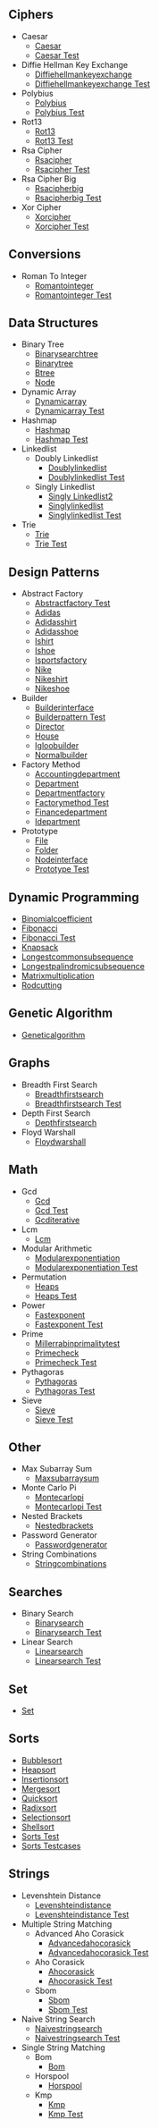 
## Ciphers
  * Caesar
    * [Caesar](https://github.com/TheAlgorithms/Go/blob/master/ciphers/caesar/caesar.go)
    * [Caesar Test](https://github.com/TheAlgorithms/Go/blob/master/ciphers/caesar/caesar_test.go)
  * Diffie Hellman Key Exchange
    * [Diffiehellmankeyexchange](https://github.com/TheAlgorithms/Go/blob/master/ciphers/diffie_hellman_key_exchange/diffiehellmankeyexchange.go)
    * [Diffiehellmankeyexchange Test](https://github.com/TheAlgorithms/Go/blob/master/ciphers/diffie_hellman_key_exchange/diffiehellmankeyexchange_test.go)
  * Polybius
    * [Polybius](https://github.com/TheAlgorithms/Go/blob/master/ciphers/polybius/polybius.go)
    * [Polybius Test](https://github.com/TheAlgorithms/Go/blob/master/ciphers/polybius/polybius_test.go)
  * Rot13
    * [Rot13](https://github.com/TheAlgorithms/Go/blob/master/ciphers/rot13/rot13.go)
    * [Rot13 Test](https://github.com/TheAlgorithms/Go/blob/master/ciphers/rot13/rot13_test.go)
  * Rsa Cipher
    * [Rsacipher](https://github.com/TheAlgorithms/Go/blob/master/ciphers/rsa_cipher/rsacipher.go)
    * [Rsacipher Test](https://github.com/TheAlgorithms/Go/blob/master/ciphers/rsa_cipher/rsacipher_test.go)
  * Rsa Cipher Big
    * [Rsacipherbig](https://github.com/TheAlgorithms/Go/blob/master/ciphers/rsa_cipher_big/rsacipherbig.go)
    * [Rsacipherbig Test](https://github.com/TheAlgorithms/Go/blob/master/ciphers/rsa_cipher_big/rsacipherbig_test.go)
  * Xor Cipher
    * [Xorcipher](https://github.com/TheAlgorithms/Go/blob/master/ciphers/xor_cipher/xorcipher.go)
    * [Xorcipher Test](https://github.com/TheAlgorithms/Go/blob/master/ciphers/xor_cipher/xorcipher_test.go)

## Conversions
  * Roman To Integer
    * [Romantointeger](https://github.com/TheAlgorithms/Go/blob/master/conversions/roman_to_integer/romantointeger.go)
    * [Romantointeger Test](https://github.com/TheAlgorithms/Go/blob/master/conversions/roman_to_integer/romantointeger_test.go)

## Data Structures
  * Binary Tree
    * [Binarysearchtree](https://github.com/TheAlgorithms/Go/blob/master/data_structures/binary_tree/binarysearchtree.go)
    * [Binarytree](https://github.com/TheAlgorithms/Go/blob/master/data_structures/binary_tree/binarytree.go)
    * [Btree](https://github.com/TheAlgorithms/Go/blob/master/data_structures/binary_tree/btree.go)
    * [Node](https://github.com/TheAlgorithms/Go/blob/master/data_structures/binary_tree/node.go)
  * Dynamic Array
    * [Dynamicarray](https://github.com/TheAlgorithms/Go/blob/master/data_structures/dynamic_array/dynamicarray.go)
    * [Dynamicarray Test](https://github.com/TheAlgorithms/Go/blob/master/data_structures/dynamic_array/dynamicarray_test.go)
  * Hashmap
    * [Hashmap](https://github.com/TheAlgorithms/Go/blob/master/data_structures/hashmap/hashmap.go)
    * [Hashmap Test](https://github.com/TheAlgorithms/Go/blob/master/data_structures/hashmap/hashmap_test.go)
  * Linkedlist
    * Doubly Linkedlist
      * [Doublylinkedlist](https://github.com/TheAlgorithms/Go/blob/master/data_structures/linkedlist/doubly_linkedlist/doublylinkedlist.go)
      * [Doublylinkedlist Test](https://github.com/TheAlgorithms/Go/blob/master/data_structures/linkedlist/doubly_linkedlist/doublylinkedlist_test.go)
    * Singly Linkedlist
      * [Singly Linkedlist2](https://github.com/TheAlgorithms/Go/blob/master/data_structures/linkedlist/singly_linkedlist/singly_linkedlist2.go)
      * [Singlylinkedlist](https://github.com/TheAlgorithms/Go/blob/master/data_structures/linkedlist/singly_linkedlist/singlylinkedlist.go)
      * [Singlylinkedlist Test](https://github.com/TheAlgorithms/Go/blob/master/data_structures/linkedlist/singly_linkedlist/singlylinkedlist_test.go)
  * Trie
    * [Trie](https://github.com/TheAlgorithms/Go/blob/master/data_structures/trie/trie.go)
    * [Trie Test](https://github.com/TheAlgorithms/Go/blob/master/data_structures/trie/trie_test.go)

## Design Patterns
  * Abstract Factory
    * [Abstractfactory Test](https://github.com/TheAlgorithms/Go/blob/master/design_patterns/abstract_factory/abstractfactory_test.go)
    * [Adidas](https://github.com/TheAlgorithms/Go/blob/master/design_patterns/abstract_factory/adidas.go)
    * [Adidasshirt](https://github.com/TheAlgorithms/Go/blob/master/design_patterns/abstract_factory/adidasshirt.go)
    * [Adidasshoe](https://github.com/TheAlgorithms/Go/blob/master/design_patterns/abstract_factory/adidasshoe.go)
    * [Ishirt](https://github.com/TheAlgorithms/Go/blob/master/design_patterns/abstract_factory/ishirt.go)
    * [Ishoe](https://github.com/TheAlgorithms/Go/blob/master/design_patterns/abstract_factory/ishoe.go)
    * [Isportsfactory](https://github.com/TheAlgorithms/Go/blob/master/design_patterns/abstract_factory/isportsfactory.go)
    * [Nike](https://github.com/TheAlgorithms/Go/blob/master/design_patterns/abstract_factory/nike.go)
    * [Nikeshirt](https://github.com/TheAlgorithms/Go/blob/master/design_patterns/abstract_factory/nikeshirt.go)
    * [Nikeshoe](https://github.com/TheAlgorithms/Go/blob/master/design_patterns/abstract_factory/nikeshoe.go)
  * Builder
    * [Builderinterface](https://github.com/TheAlgorithms/Go/blob/master/design_patterns/builder/builderinterface.go)
    * [Builderpattern Test](https://github.com/TheAlgorithms/Go/blob/master/design_patterns/builder/builderpattern_test.go)
    * [Director](https://github.com/TheAlgorithms/Go/blob/master/design_patterns/builder/director.go)
    * [House](https://github.com/TheAlgorithms/Go/blob/master/design_patterns/builder/house.go)
    * [Igloobuilder](https://github.com/TheAlgorithms/Go/blob/master/design_patterns/builder/igloobuilder.go)
    * [Normalbuilder](https://github.com/TheAlgorithms/Go/blob/master/design_patterns/builder/normalbuilder.go)
  * Factory Method
    * [Accountingdepartment](https://github.com/TheAlgorithms/Go/blob/master/design_patterns/factory_method/accountingdepartment.go)
    * [Department](https://github.com/TheAlgorithms/Go/blob/master/design_patterns/factory_method/department.go)
    * [Departmentfactory](https://github.com/TheAlgorithms/Go/blob/master/design_patterns/factory_method/departmentfactory.go)
    * [Factorymethod Test](https://github.com/TheAlgorithms/Go/blob/master/design_patterns/factory_method/factorymethod_test.go)
    * [Financedepartment](https://github.com/TheAlgorithms/Go/blob/master/design_patterns/factory_method/financedepartment.go)
    * [Idepartment](https://github.com/TheAlgorithms/Go/blob/master/design_patterns/factory_method/idepartment.go)
  * Prototype
    * [File](https://github.com/TheAlgorithms/Go/blob/master/design_patterns/prototype/file.go)
    * [Folder](https://github.com/TheAlgorithms/Go/blob/master/design_patterns/prototype/folder.go)
    * [Nodeinterface](https://github.com/TheAlgorithms/Go/blob/master/design_patterns/prototype/nodeinterface.go)
    * [Prototype Test](https://github.com/TheAlgorithms/Go/blob/master/design_patterns/prototype/prototype_test.go)

## Dynamic Programming
  * [Binomialcoefficient](https://github.com/TheAlgorithms/Go/blob/master/dynamic_programming/binomialcoefficient.go)
  * [Fibonacci](https://github.com/TheAlgorithms/Go/blob/master/dynamic_programming/fibonacci.go)
  * [Fibonacci Test](https://github.com/TheAlgorithms/Go/blob/master/dynamic_programming/fibonacci_test.go)
  * [Knapsack](https://github.com/TheAlgorithms/Go/blob/master/dynamic_programming/knapsack.go)
  * [Longestcommonsubsequence](https://github.com/TheAlgorithms/Go/blob/master/dynamic_programming/longestcommonsubsequence.go)
  * [Longestpalindromicsubsequence](https://github.com/TheAlgorithms/Go/blob/master/dynamic_programming/longestpalindromicsubsequence.go)
  * [Matrixmultiplication](https://github.com/TheAlgorithms/Go/blob/master/dynamic_programming/matrixmultiplication.go)
  * [Rodcutting](https://github.com/TheAlgorithms/Go/blob/master/dynamic_programming/rodcutting.go)

## Genetic Algorithm
  * [Geneticalgorithm](https://github.com/TheAlgorithms/Go/blob/master/genetic_algorithm/geneticalgorithm.go)

## Graphs
  * Breadth First Search
    * [Breadthfirstsearch](https://github.com/TheAlgorithms/Go/blob/master/graphs/breadth_first_search/breadthfirstsearch.go)
    * [Breadthfirstsearch Test](https://github.com/TheAlgorithms/Go/blob/master/graphs/breadth_first_search/breadthfirstsearch_test.go)
  * Depth First Search
    * [Depthfirstsearch](https://github.com/TheAlgorithms/Go/blob/master/graphs/depth_first_search/depthfirstsearch.go)
  * Floyd Warshall
    * [Floydwarshall](https://github.com/TheAlgorithms/Go/blob/master/graphs/floyd_warshall/floydwarshall.go)

## Math
  * Gcd
    * [Gcd](https://github.com/TheAlgorithms/Go/blob/master/math/gcd/gcd.go)
    * [Gcd Test](https://github.com/TheAlgorithms/Go/blob/master/math/gcd/gcd_test.go)
    * [Gcditerative](https://github.com/TheAlgorithms/Go/blob/master/math/gcd/gcditerative.go)
  * Lcm
    * [Lcm](https://github.com/TheAlgorithms/Go/blob/master/math/lcm/lcm.go)
  * Modular Arithmetic
    * [Modularexponentiation](https://github.com/TheAlgorithms/Go/blob/master/math/modular_arithmetic/modularexponentiation.go)
    * [Modularexponentiation Test](https://github.com/TheAlgorithms/Go/blob/master/math/modular_arithmetic/modularexponentiation_test.go)
  * Permutation
    * [Heaps](https://github.com/TheAlgorithms/Go/blob/master/math/permutation/heaps.go)
    * [Heaps Test](https://github.com/TheAlgorithms/Go/blob/master/math/permutation/heaps_test.go)
  * Power
    * [Fastexponent](https://github.com/TheAlgorithms/Go/blob/master/math/power/fastexponent.go)
    * [Fastexponent Test](https://github.com/TheAlgorithms/Go/blob/master/math/power/fastexponent_test.go)
  * Prime
    * [Millerrabinprimalitytest](https://github.com/TheAlgorithms/Go/blob/master/math/prime/millerrabinprimalitytest.go)
    * [Primecheck](https://github.com/TheAlgorithms/Go/blob/master/math/prime/primecheck.go)
    * [Primecheck Test](https://github.com/TheAlgorithms/Go/blob/master/math/prime/primecheck_test.go)
  * Pythagoras
    * [Pythagoras](https://github.com/TheAlgorithms/Go/blob/master/math/pythagoras/pythagoras.go)
    * [Pythagoras Test](https://github.com/TheAlgorithms/Go/blob/master/math/pythagoras/pythagoras_test.go)
  * Sieve
    * [Sieve](https://github.com/TheAlgorithms/Go/blob/master/math/sieve/sieve.go)
    * [Sieve Test](https://github.com/TheAlgorithms/Go/blob/master/math/sieve/sieve_test.go)

## Other
  * Max Subarray Sum
    * [Maxsubarraysum](https://github.com/TheAlgorithms/Go/blob/master/other/max_subarray_sum/maxsubarraysum.go)
  * Monte Carlo Pi
    * [Montecarlopi](https://github.com/TheAlgorithms/Go/blob/master/other/monte_carlo_pi/montecarlopi.go)
    * [Montecarlopi Test](https://github.com/TheAlgorithms/Go/blob/master/other/monte_carlo_pi/montecarlopi_test.go)
  * Nested Brackets
    * [Nestedbrackets](https://github.com/TheAlgorithms/Go/blob/master/other/nested_brackets/nestedbrackets.go)
  * Password Generator
    * [Passwordgenerator](https://github.com/TheAlgorithms/Go/blob/master/other/password_generator/passwordgenerator.go)
  * String Combinations
    * [Stringcombinations](https://github.com/TheAlgorithms/Go/blob/master/other/string_combinations/stringcombinations.go)

## Searches
  * Binary Search
    * [Binarysearch](https://github.com/TheAlgorithms/Go/blob/master/searches/binary_search/binarysearch.go)
    * [Binarysearch Test](https://github.com/TheAlgorithms/Go/blob/master/searches/binary_search/binarysearch_test.go)
  * Linear Search
    * [Linearsearch](https://github.com/TheAlgorithms/Go/blob/master/searches/linear_search/linearsearch.go)
    * [Linearsearch Test](https://github.com/TheAlgorithms/Go/blob/master/searches/linear_search/linearsearch_test.go)

## Set
  * [Set](https://github.com/TheAlgorithms/Go/blob/master/set/set.go)

## Sorts
  * [Bubblesort](https://github.com/TheAlgorithms/Go/blob/master/sorts/bubblesort.go)
  * [Heapsort](https://github.com/TheAlgorithms/Go/blob/master/sorts/heapsort.go)
  * [Insertionsort](https://github.com/TheAlgorithms/Go/blob/master/sorts/insertionsort.go)
  * [Mergesort](https://github.com/TheAlgorithms/Go/blob/master/sorts/mergesort.go)
  * [Quicksort](https://github.com/TheAlgorithms/Go/blob/master/sorts/quicksort.go)
  * [Radixsort](https://github.com/TheAlgorithms/Go/blob/master/sorts/radixsort.go)
  * [Selectionsort](https://github.com/TheAlgorithms/Go/blob/master/sorts/selectionsort.go)
  * [Shellsort](https://github.com/TheAlgorithms/Go/blob/master/sorts/shellsort.go)
  * [Sorts Test](https://github.com/TheAlgorithms/Go/blob/master/sorts/sorts_test.go)
  * [Sorts Testcases](https://github.com/TheAlgorithms/Go/blob/master/sorts/sorts_testcases.go)

## Strings
  * Levenshtein Distance
    * [Levenshteindistance](https://github.com/TheAlgorithms/Go/blob/master/strings/levenshtein_distance/levenshteindistance.go)
    * [Levenshteindistance Test](https://github.com/TheAlgorithms/Go/blob/master/strings/levenshtein_distance/levenshteindistance_test.go)
  * Multiple String Matching
    * Advanced Aho Corasick
      * [Advancedahocorasick](https://github.com/TheAlgorithms/Go/blob/master/strings/multiple_string_matching/advanced_aho_corasick/advancedahocorasick.go)
      * [Advancedahocorasick Test](https://github.com/TheAlgorithms/Go/blob/master/strings/multiple_string_matching/advanced_aho_corasick/advancedahocorasick_test.go)
    * Aho Corasick
      * [Ahocorasick](https://github.com/TheAlgorithms/Go/blob/master/strings/multiple_string_matching/aho_corasick/ahocorasick.go)
      * [Ahocorasick Test](https://github.com/TheAlgorithms/Go/blob/master/strings/multiple_string_matching/aho_corasick/ahocorasick_test.go)
    * Sbom
      * [Sbom](https://github.com/TheAlgorithms/Go/blob/master/strings/multiple_string_matching/sbom/sbom.go)
      * [Sbom Test](https://github.com/TheAlgorithms/Go/blob/master/strings/multiple_string_matching/sbom/sbom_test.go)
  * Naive String Search
    * [Naivestringsearch](https://github.com/TheAlgorithms/Go/blob/master/strings/naive_string_search/naivestringsearch.go)
    * [Naivestringsearch Test](https://github.com/TheAlgorithms/Go/blob/master/strings/naive_string_search/naivestringsearch_test.go)
  * Single String Matching
    * Bom
      * [Bom](https://github.com/TheAlgorithms/Go/blob/master/strings/single_string_matching/bom/bom.go)
    * Horspool
      * [Horspool](https://github.com/TheAlgorithms/Go/blob/master/strings/single_string_matching/horspool/horspool.go)
    * Kmp
      * [Kmp](https://github.com/TheAlgorithms/Go/blob/master/strings/single_string_matching/kmp/kmp.go)
      * [Kmp Test](https://github.com/TheAlgorithms/Go/blob/master/strings/single_string_matching/kmp/kmp_test.go)
